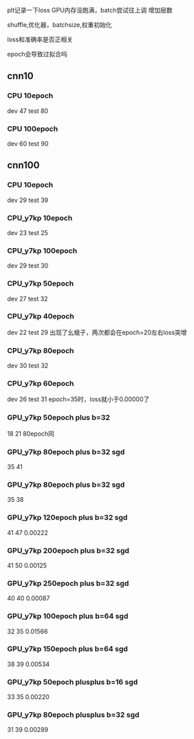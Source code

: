 plt记录一下loss
GPU内存没跑满，batch尝试往上调
增加层数

shuffle,优化器，batchsize,权重初始化

loss和准确率是否正相关

epoch会导致过拟合吗

## cnn10 
### CPU 10epoch
dev 47
test 80
### CPU 100epoch
dev 60
test 90

## cnn100
### CPU 10epoch
dev 29
test 39
### CPU_y7kp 10epoch
dev 23
test 25
### CPU_y7kp 100epoch
dev 29
test 30
### CPU_y7kp 50epoch
dev 27
test 32
### CPU_y7kp 40epoch
dev 22
test 29
出现了幺蛾子，两次都会在epoch=20左右loss突增
### CPU_y7kp 80epoch
dev 30
test 32
### CPU_y7kp 60epoch
dev 26
test 31
epoch=35时，loss就小于0.00000了
### GPU_y7kp 50epoch plus b=32
18 21
80epoch同
### GPU_y7kp 80epoch plus b=32 sgd
35 41
### GPU_y7kp 80epoch plus b=32 sgd
35 38
### GPU_y7kp 120epoch plus b=32 sgd
41 47 0.00222
### GPU_y7kp 200epoch plus b=32 sgd
41 50 0.00125
### GPU_y7kp 250epoch plus b=32 sgd
40 40 0.00087
### GPU_y7kp 100epoch plus b=64 sgd
32 35 0.01566
### GPU_y7kp 150epoch plus b=64 sgd
38 39 0.00534
### GPU_y7kp 50epoch plusplus b=16 sgd
33 35 0.00220
### GPU_y7kp 80epoch plusplus b=32 sgd
31 39 0.00289